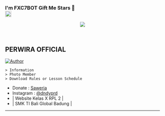 ### I'm FXC7BOT Gift Me Stars 🌟 <br><img src="https://github.com/TheDudeThatCode/TheDudeThatCode/blob/master/Assets/Hi.gif" width="20px">
<p align="center">
<a href="https://github.com/DandyPradnyana"><img src="https://raw.githubusercontent.com/Fxc7/termux-bot-wa/main/src/glitchtext.png"></a>
</p>
<br>

## PERWIRA OFFICIAL

<a href="https://github.com/DandyPradnyana"><img title="Author" src="https://img.shields.io/badge/AUTHOR-DNDY-aqua?style=for-the-badge&logo=github"></a>

```
> Information
> Photo Member
> Download Rules or Lesson Schedule
```

* Donate : [Saweria](https://saweria.co/DndPrd)
* Instagram : [@dndyprd](https://www.instagram.com/dndyprd)
* | Website Kelas X RPL 2 |
* | SMK TI Bali Global Badung |

---
